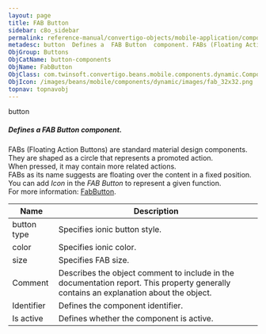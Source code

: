 ```yaml
---
layout: page
title: FAB Button
sidebar: c8o_sidebar
permalink: reference-manual/convertigo-objects/mobile-application/components/button-components/fab-button/
metadesc: button  Defines a  FAB Button  component. FABs (Floating Action Buttons) are standard material design components. They are shaped as a circle that rep
ObjGroup: Buttons
ObjCatName: button-components
ObjName: FabButton
ObjClass: com.twinsoft.convertigo.beans.mobile.components.dynamic.ComponentManager$1
ObjIcon: /images/beans/mobile/components/dynamic/images/fab_32x32.png
topnav: topnavobj
---
```

button<br/>

##### Defines a <i>FAB Button</i> component.<br/>
FABs (Floating Action Buttons) are standard material design components.<br/>
They are shaped as a circle that represents a promoted action.<br/>
When pressed, it may contain more related actions.<br/>
FABs as its name suggests are floating over the content in a fixed position.<br/>
You can add <i>Icon</i> in the <i>FAB Button</i> to represent a given function.<br/>
 For more information: <a href='https://ionicframework.com/docs/v3/api/components/fab/FabButton/' target='_blank'>FabButton</a>.

Name | Description 
--- | ---
button type | Specifies ionic button style.
color | Specifies ionic color.
size | Specifies FAB size.
Comment | Describes the object comment to include in the documentation report.  This property generally contains an explanation about the object. 
Identifier | Defines the component identifier.  
Is active | Defines whether the component is active. 

